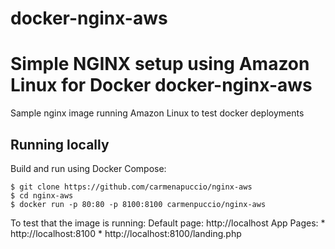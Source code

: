# docker-nginx-aws
Simple NGINX setup using Amazon Linux for Docker
docker-nginx-aws
===========

Sample nginx image running Amazon Linux to test docker deployments

## Running locally

Build and run using Docker Compose:

	$ git clone https://github.com/carmenapuccio/nginx-aws
	$ cd nginx-aws
	$ docker run -p 80:80 -p 8100:8100 carmenpuccio/nginx-aws

To test that the image is running:
Default page: http://localhost
App Pages:
	* http://localhost:8100
	* http://localhost:8100/landing.php


